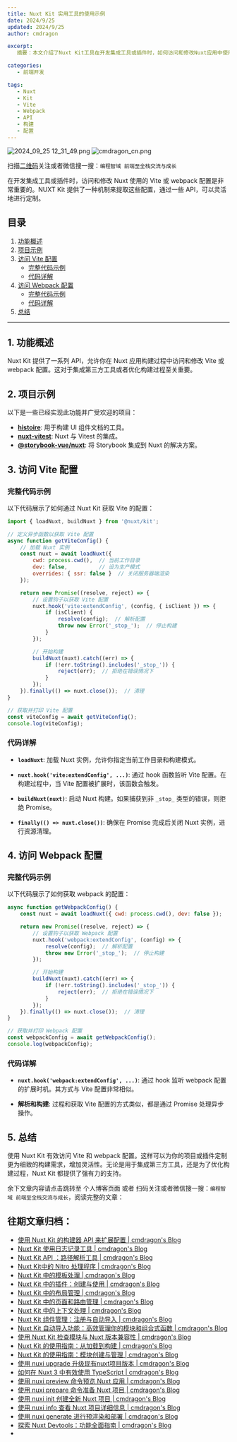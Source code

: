 ```yaml
---
title: Nuxt Kit 实用工具的使用示例
date: 2024/9/25
updated: 2024/9/25
author: cmdragon

excerpt:
   摘要：本文介绍了Nuxt Kit工具在开发集成工具或插件时，如何访问和修改Nuxt应用中使用的Vite或webpack配置，以实现定制化构建需求。内容包括功能概述、项目示例、详细步骤说明了如何访问Vite配置及Webpack配置，并通过代码示例展示了配置过程，最后总结了Nuxt Kit在此类操作中的作用和优势。

categories:
   - 前端开发

tags:
   - Nuxt
   - Kit
   - Vite
   - Webpack
   - API
   - 构建
   - 配置
---
```


<img src="https://static.amd794.com/blog/images/2024_09_25 12_31_49.png@blog" title="2024_09_25 12_31_49.png" alt="2024_09_25 12_31_49.png"/>

<img src="https://api2.cmdragon.cn/upload/cmder/20250304_012821924.jpg" title="cmdragon_cn.png" alt="cmdragon_cn.png"/>


扫描[二维码](https://api2.cmdragon.cn/upload/cmder/20250304_012821924.jpg)关注或者微信搜一搜：`编程智域 前端至全栈交流与成长`



在开发集成工具或插件时，访问和修改 Nuxt 使用的 Vite 或 webpack 配置是非常重要的。NUXT Kit 提供了一种机制来提取这些配置，通过一些 API，可以灵活地进行定制。

## 目录

1. [功能概述](#功能概述)
2. [项目示例](#项目示例)
3. [访问 Vite 配置](#访问-vite-配置)
   - [完整代码示例](#完整代码示例)
   - [代码详解](#代码详解)
4. [访问 Webpack 配置](#访问-webpack-配置)
   - [完整代码示例](#完整代码示例-1)
   - [代码详解](#代码详解-1)
5. [总结](#总结)

---

## 1. 功能概述

Nuxt Kit 提供了一系列 API，允许你在 Nuxt 应用构建过程中访问和修改 Vite 或 webpack 配置。这对于集成第三方工具或者优化构建过程至关重要。

## 2. 项目示例

以下是一些已经实现此功能并广受欢迎的项目：

- **[histoire](https://histoire.dev)**: 用于构建 UI 组件文档的工具。
- **[nuxt-vitest](https://vitest.dev)**: Nuxt 与 Vitest 的集成。
- **[@storybook-vue/nuxt](https://storybook.js.org)**: 将 Storybook 集成到 Nuxt 的解决方案。

## 3. 访问 Vite 配置

### 完整代码示例

以下代码展示了如何通过 Nuxt Kit 获取 Vite 的配置：

```javascript
import { loadNuxt, buildNuxt } from '@nuxt/kit';

// 定义异步函数以获取 Vite 配置
async function getViteConfig() {
    // 加载 Nuxt 实例
    const nuxt = await loadNuxt({
        cwd: process.cwd(),  // 当前工作目录
        dev: false,          // 设为生产模式
        overrides: { ssr: false }  // 关闭服务器端渲染
    });

    return new Promise((resolve, reject) => {
        // 设置钩子以获取 Vite 配置
        nuxt.hook('vite:extendConfig', (config, { isClient }) => {
            if (isClient) {
                resolve(config);  // 解析配置
                throw new Error('_stop_');  // 停止构建
            }
        });

        // 开始构建
        buildNuxt(nuxt).catch((err) => {
            if (!err.toString().includes('_stop_')) {
                reject(err);  // 拒绝在错误情况下
            }
        });
    }).finally(() => nuxt.close());  // 清理
}

// 获取并打印 Vite 配置
const viteConfig = await getViteConfig();
console.log(viteConfig);
```

### 代码详解

- **`loadNuxt`**: 加载 Nuxt 实例，允许你指定当前工作目录和构建模式。
  
- **`nuxt.hook('vite:extendConfig', ...)`**: 通过 hook 函数监听 Vite 配置。在构建过程中，当 Vite 配置被扩展时，该函数会触发。
  
- **`buildNuxt(nuxt)`**: 启动 Nuxt 构建。如果捕获到非 `_stop_` 类型的错误，则拒绝 Promise。
  
- **`finally(() => nuxt.close())`**: 确保在 Promise 完成后关闭 Nuxt 实例，进行资源清理。

## 4. 访问 Webpack 配置

### 完整代码示例

以下代码展示了如何获取 webpack 的配置：

```javascript
async function getWebpackConfig() {
    const nuxt = await loadNuxt({ cwd: process.cwd(), dev: false });

    return new Promise((resolve, reject) => {
        // 设置钩子以获取 Webpack 配置
        nuxt.hook('webpack:extendConfig', (config) => {
            resolve(config);  // 解析配置
            throw new Error('_stop_');  // 停止构建
        });

        // 开始构建
        buildNuxt(nuxt).catch((err) => {
            if (!err.toString().includes('_stop_')) {
                reject(err);  // 拒绝在错误情况下
            }
        });
    }).finally(() => nuxt.close());  // 清理
}

// 获取并打印 Webpack 配置
const webpackConfig = await getWebpackConfig();
console.log(webpackConfig);
```

### 代码详解

- **`nuxt.hook('webpack:extendConfig', ...)`**: 通过 hook 监听 webpack 配置的扩展时机。其方式与 Vite 配置非常相似。
  
- **解析和构建**: 过程和获取 Vite 配置的方式类似，都是通过 Promise 处理异步操作。

## 5. 总结

使用 Nuxt Kit 有效访问 Vite 和 webpack 配置。这样可以为你的项目或插件定制更为细致的构建需求，增加灵活性。无论是用于集成第三方工具，还是为了优化构建过程，Nuxt Kit 都提供了强有力的支持。

余下文章内容请点击跳转至 个人博客页面 或者 扫码关注或者微信搜一搜：`编程智域 前端至全栈交流与成长`，阅读完整的文章：

## 往期文章归档：

- [使用 Nuxt Kit 的构建器 API 来扩展配置 | cmdragon's Blog](https://blog.cmdragon.cn/posts/f6e87c3cf111/)
- [Nuxt Kit 使用日志记录工具 | cmdragon's Blog](https://blog.cmdragon.cn/posts/37ad5a680e7d/)
- [Nuxt Kit API ：路径解析工具 | cmdragon's Blog](https://blog.cmdragon.cn/posts/441492dbf6ae/)
- [Nuxt Kit中的 Nitro 处理程序 | cmdragon's Blog](https://blog.cmdragon.cn/posts/2bd1fe409aca/)
- [Nuxt Kit 中的模板处理 | cmdragon's Blog](https://blog.cmdragon.cn/posts/4cf144d7b562/)
- [Nuxt Kit 中的插件：创建与使用 | cmdragon's Blog](https://blog.cmdragon.cn/posts/080baafc9cf0/)
- [Nuxt Kit 中的布局管理 | cmdragon's Blog](https://blog.cmdragon.cn/posts/1c99e3fc4fb0/)
- [Nuxt Kit 中的页面和路由管理 | cmdragon's Blog](https://blog.cmdragon.cn/posts/85c68e006ffc/)
- [Nuxt Kit 中的上下文处理 | cmdragon's Blog](https://blog.cmdragon.cn/posts/83b074b7a330/)
- [Nuxt Kit 组件管理：注册与自动导入 | cmdragon's Blog](https://blog.cmdragon.cn/posts/1097e357ea9a/)
- [Nuxt Kit 自动导入功能：高效管理你的模块和组合式函数 | cmdragon's Blog](https://blog.cmdragon.cn/posts/54548c5422db/)
- [使用 Nuxt Kit 检查模块与 Nuxt 版本兼容性 | cmdragon's Blog](https://blog.cmdragon.cn/posts/7739f2e3f502/)
- [Nuxt Kit 的使用指南：从加载到构建 | cmdragon's Blog](https://blog.cmdragon.cn/posts/89214487bbdc/)
- [Nuxt Kit 的使用指南：模块创建与管理 | cmdragon's Blog](https://blog.cmdragon.cn/posts/4dc052ff586b/)
- [使用 nuxi upgrade 升级现有nuxt项目版本 | cmdragon's Blog](https://blog.cmdragon.cn/posts/07ce67a781de/)
- [如何在 Nuxt 3 中有效使用 TypeScript | cmdragon's Blog](https://blog.cmdragon.cn/posts/cd079a58ef40/)
- [使用 nuxi preview 命令预览 Nuxt 应用 | cmdragon's Blog](https://blog.cmdragon.cn/posts/7f243ae60d60/)
- [使用 nuxi prepare 命令准备 Nuxt 项目 | cmdragon's Blog](https://blog.cmdragon.cn/posts/1df59c03194c/)
- [使用 nuxi init 创建全新 Nuxt 项目 | cmdragon's Blog](https://blog.cmdragon.cn/posts/25142fd0f7a7/)
- [使用 nuxi info 查看 Nuxt 项目详细信息 | cmdragon's Blog](https://blog.cmdragon.cn/posts/15f6f5b42fd0/)
- [使用 nuxi generate 进行预渲染和部署 | cmdragon's Blog](https://blog.cmdragon.cn/posts/ab02ca20e749/)
- [探索 Nuxt Devtools：功能全面指南 | cmdragon's Blog](https://blog.cmdragon.cn/posts/79fd8b17a254/)
-

